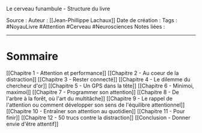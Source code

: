 Le cerveau funambule - Structure du livre

Source : 
Auteur : [[Jean-Phillippe Lachaux]]
Date de création : 
Tags : #NoyauLivre #Attention #Cerveau #Neurosciences 
Notes liées :
***

# Sommaire

[[Chapitre 1 - Attention et performance]]
[[Chapitre 2 - Au coeur de la distraction]]
[[Chapitre 3 - Rester connecté]]
[[Chapitre 4 - Le dilemme du chercheur d'or]]
[[Chapitre 5 - Un GPS dans la tête]]
[[Chapitre 6 -  Minimoi, maximoi]]
[[Chapitre 7 -  Programmer son attention]] 
[[Chapitre 8 - De l'arbre à la forêt, où l'art du multitâche]]
[[Chapitre 9 - Le rappel de l'attention ou comment développer son sens de l'équilibre attentionnel]]
[[Chapitre 10 - Entraîner son attention au quotidien]]
[[Chapitre 11 - Pour finir]] 
[[Chapitre 12 - 50 trucs contre la distraction]]
[[Conclusion - Donner envie d'être attentif]]

